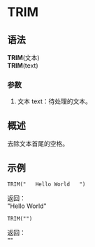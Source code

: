 # TRIM

## 语法

**TRIM**(文本)  
**TRIM**(text)

### 参数

1. 文本 text：待处理的文本。

## 概述

去除文本首尾的空格。

## 示例

```excel
TRIM("   Hello World   ")
```

返回：  
"Hello World"

```excel
TRIM("")
```

返回：  
""
